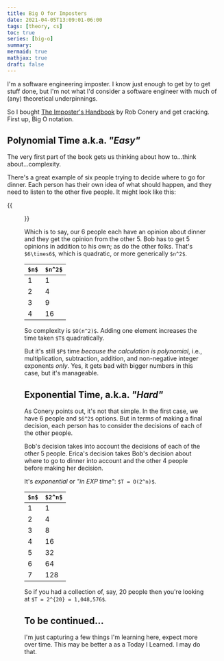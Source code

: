 ```yaml
---
title: Big O for Imposters
date: 2021-04-05T13:09:01-06:00
tags: [theory, cs]
toc: true
series: [big-o]
summary: 
mermaid: true
mathjax: true
draft: false
---
```


I'm a software engineering imposter.
I know just enough to get by to get stuff done, but I'm not what I'd consider a software engineer with much of (any) theoretical underpinnings.

So I bought [The Imposter's Handbook](https://bigmachine.io/products/the-imposters-handbook/) by Rob Conery and get cracking.
First up, Big O notation.

## Polynomial Time a.k.a. _"Easy"_

The very first part of the book gets us thinking about how to...think about...complexity.

There's a great example of six people trying to decide where to go for dinner.
Each person has their own idea of what should happen, and they need to listen to the other five people.
It might look like this:

{{<figure src="graph.png" title="Six people with opinions about dinner">}}

Which is to say, our 6 people each have an opinion about dinner and they get the opinion from the other 5.
Bob has to get 5 opinions in addition to his own; as do the other folks.
That's `$6\times6$`, which is quadratic, or more generically `$n^2$`. 

| `$n$` | `$n^2$` |
--------|----------
| 1     | 1       |
| 2     | 4       |
| 3     | 9       |
| 4     | 16      |

So complexity is `$O(n^2)$`. Adding one element increases the time taken `$T$` quadratically.

But it's still `$P$` time _because the calculation is polynomial_, i.e., multiplication, subtraction, addition, and non-negative integer exponents _only_.
Yes, it gets bad with bigger numbers in this case, but it's manageable.

## Exponential Time, a.k.a. _"Hard"_

As Conery points out, it's not that simple.
In the first case, we have 6 people and `$6^2$` options.
But in terms of making a final decision, each person has to consider the decisions of each of the other people.

Bob's decision takes into account the decisions of each of the other 5 people.
Erica's decision takes Bob's decision about where to go to dinner into account and the other 4 people before making her decision.

It's _exponential_ or _"in EXP time"_: `$T = O(2^n)$`.

| `$n$` | `$2^n$` |
--------|----------
| 1     | 1       |
| 2     | 4       |
| 3     | 8       |
| 4     | 16      |
| 5     | 32      |
| 6     | 64      |
| 7     | 128     |

So if you had a collection of, say, 20 people then you're looking at `$T = 2^{20} = 1,048,576$`.


## To be continued...

I'm just capturing a few things I'm learning here, expect more over time.
This may be better a as a Today I Learned.
I may do that.
